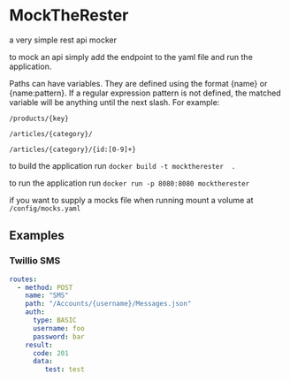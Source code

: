 # MockTheRester
a very simple rest api mocker

to mock an api simply add the endpoint to the yaml file and run the application.

Paths can have variables. They are defined using the format {name} or 
{name:pattern}. If a regular expression pattern is not defined, 
the matched variable will be anything until the next slash. For example:
```
/products/{key}
```
```
/articles/{category}/
```
```
/articles/{category}/{id:[0-9]+}
```

to build the application run `docker build -t mocktherester  .`

to run the application run `docker run -p 8080:8080 mocktherester`

if you want to supply a mocks file when running mount a volume at `/config/mocks.yaml`

## Examples

### Twillio SMS

```yaml
routes:
  - method: POST
    name: "SMS"
    path: "/Accounts/{username}/Messages.json"
    auth:
      type: BASIC
      username: foo
      password: bar
    result:
      code: 201
      data:
         test: test

```



